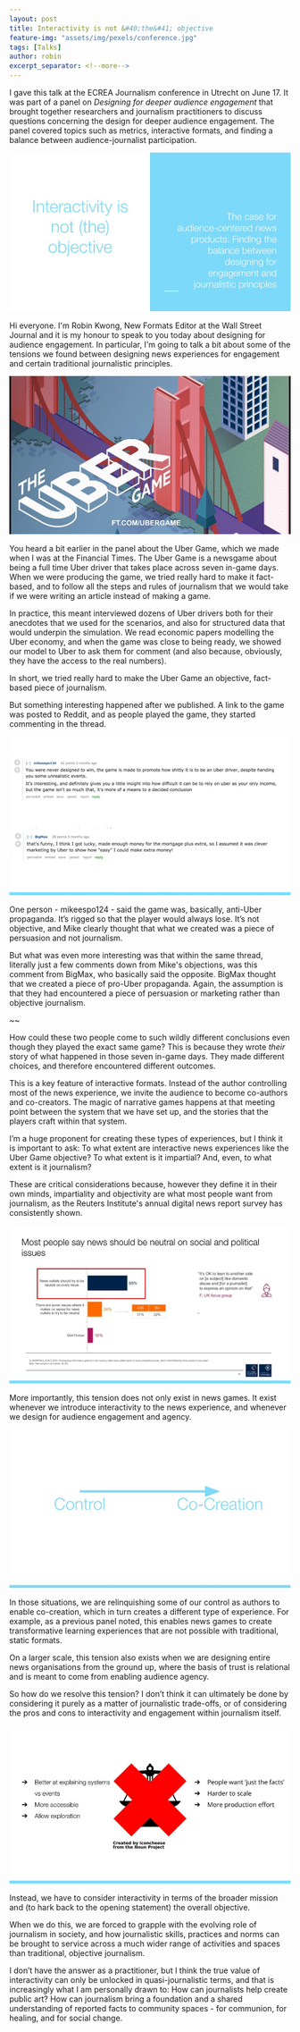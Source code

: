 ```yaml
---
layout: post
title: Interactivity is not &#40;the&#41; objective
feature-img: "assets/img/pexels/conference.jpg"
tags: [Talks]
author: robin
excerpt_separator: <!--more-->
---
```


I gave this talk at the ECREA Journalism conference in Utrecht on June 17. It was part of a panel on _Designing for deeper audience engagement_ that brought together researchers and journalism practitioners to discuss questions concerning the design for deeper audience engagement. The panel covered topics such as metrics, interactive formats, and finding a balance between audience-journalist participation. 

<!--more-->

![](/assets/img/ECREA/ECREA1.jpg)

Hi everyone. I'm Robin Kwong, New Formats Editor at the Wall Street Journal and it is my honour to speak to you today about designing for audience engagement. In particular, I'm going to talk a bit about some of the tensions we found between designing news experiences for engagement and certain traditional journalistic principles.

![](/assets/img/ECREA/ECREA2.jpg)

You heard a bit earlier in the panel about the Uber Game, which we made when I was at the Financial Times. The Uber Game is a newsgame about being a full time Uber driver that takes place across seven in-game days. When we were producing the game, we tried really hard to make it fact-based, and to follow all the steps and rules of journalism that we would take if we were writing an article instead of making a game.

In practice, this meant interviewed dozens of Uber drivers both for their anecdotes that we used for the scenarios, and also for structured data that would underpin the simulation. We read economic papers modelling the Uber economy, and when the game was close to being ready, we showed our model to Uber to ask them for comment (and also because, obviously, they have the access to the real numbers). 

In short, we tried really hard to make the Uber Game an objective, fact-based piece of journalism.

But something interesting happened after we published. A link to the game was posted to Reddit, and as people played the game, they started commenting in the thread. 

![](/assets/img/ECREA/ECREA3.jpg)

One person - mikeespo124 - said the game was, basically, anti-Uber propaganda. It’s rigged so that the player would always lose. It’s not objective, and Mike clearly thought that what we created was a piece of persuasion and not journalism.

But what was even more interesting was that within the same thread, literally just a few comments down from Mike's objections, was this comment from BigMax, who basically said the opposite. BigMax thought that we created a piece of pro-Uber propaganda. Again, the assumption is that they had encountered a piece of persuasion or marketing rather than objective journalism.

~~

How could these two people come to such wildly different conclusions even though they played the exact same game? This is because they wrote _their_ story of what happened in those seven in-game days. They made different choices, and therefore encountered different outcomes. 

This is a key feature of interactive formats. Instead of the author controlling most of the news experience, we invite the audience to become co-authors and co-creators. The magic of narrative games happens at that meeting point between the system that we have set up, and the stories that the players craft within that system. 

I’m a huge proponent for creating these types of experiences, but I think it is important to ask: To what extent are interactive news experiences like the Uber Game objective? To what extent is it impartial? And, even, to what extent is it journalism? 

These are critical considerations because, however they define it in their own minds, impartiality and objectivity are what most people want from journalism, as the Reuters Institute's annual digital news report survey has consistently shown. 

![](/assets/img/ECREA/ECREA4.jpg)

More importantly, this tension does not only exist in news games. It exist whenever we introduce interactivity to the news experience, and whenever we design for audience engagement and agency. 

![](/assets/img/ECREA/ECREA5.jpg)

In those situations, we are relinquishing some of our control as authors to enable co-creation, which in turn creates a different type of experience. For example, as a previous panel noted, this enables news games to create transformative learning experiences that are not possible with traditional, static formats.

On a larger scale, this tension also exists when we are designing entire news organisations from the ground up, where the basis of trust is relational and is meant to come from enabling audience agency.
 

So how do we resolve this tension? I don’t think it can ultimately be done by considering it purely as a matter of journalistic trade-offs, or of considering the pros and cons to interactivity and engagement within journalism itself. 

![](/assets/img/ECREA/ECREA6.jpg)

Instead, we have to consider interactivity in terms of the broader mission and (to hark back to the opening statement) the overall objective. 

When we do this, we are forced to grapple with the evolving role of journalism in society, and how journalistic skills, practices and norms can be brought to service across a much wider range of activities and spaces than traditional, objective journalism.

I don’t have the answer as a practitioner, but I think the true value of interactivity can only be unlocked in quasi-journalistic terms, and that is increasingly what I am personally drawn to: How can journalists help create public art? How can journalism bring a foundation and a shared understanding of reported facts to community spaces - for communion, for healing, and for social change.